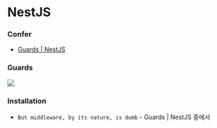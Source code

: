 # NestJS

### Confer
- [Guards | NestJS](https://docs.nestjs.com/guards)

### Guards
![](https://docs.nestjs.com/assets/Guards_1.png)


### Installation
- `But middleware, by its nature, is dumb` - Guards | NestJS 중에서
```
```